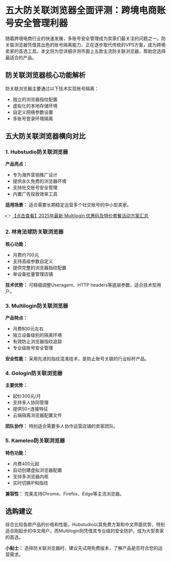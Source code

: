 # 五大防关联浏览器全面评测：跨境电商账号安全管理利器

随着跨境电商行业的快速发展，多账号安全管理成为卖家们最关注的问题之一。防关联浏览器凭借其出色的账号隔离能力，正在逐步取代传统的VPS方案，成为跨境卖家的首选工具。本文将为您详细评测市面上五款主流防关联浏览器，帮助您选择最适合的产品。

## 防关联浏览器核心功能解析

防关联浏览器主要通过以下技术实现账号隔离：
- 独立的浏览器指纹配置
- 虚拟化的本地存储环境
- 自定义网络参数设置
- 多账号登录环境隔离

## 五大防关联浏览器横向对比

### 1. Hubstudio防关联浏览器

**产品亮点：**
- 专为海外营销推广设计
- 提供永久免费的浏览器环境
- 支持社交账号安全管理
- 内置广告投放效率工具

**适用场景：** 适合需要长期稳定运营多个社交账号的中小型卖家。

👉 [【点击查看】2025年最新 Multilogin 优惠码及特价套餐活动方案汇总](https://bit.ly/multIlogin)

### 2. 林肯法球防关联浏览器

**核心功能：**
- 月费约700元
- 支持高级参数自定义
- 提供完整的浏览器指纹配置
- 单设备批量管理店铺

**技术优势：** 可精细调整Useragent、HTTP headers等底层参数，适合技术型用户。

### 3. Multilogin防关联浏览器

**产品特点：**
- 月费800元左右
- 独立设备级别的隔离环境
- 有效防止浏览器指纹追踪
- 专业级账号安全管理

**安全性能：** 采用先进的指纹混淆技术，是防止账号关联的行业标杆产品。

### 4. Gologin防关联浏览器

**主要优势：**
- 起价300元/月
- 支持多人协同管理
- 提供50+连接特征
- 云端隔离浏览器配置文件

**团队协作：** 特别适合需要多人协作运营店铺的卖家团队。

### 5. Kameleo防关联浏览器

**特色功能：**
- 月费400元起
- 自动创建虚拟浏览器配置
- 支持多浏览器内核
- 实时切换IP和指纹

**兼容性：** 完美支持Chrome、Firefox、Edge等主流浏览器。

## 选购建议

综合比较各款产品的价格和性能，Hubstudio以其免费方案和中文界面优势，特别适合刚起步的中文用户。而Multilogin则凭借其专业级的安全防护，成为大型卖家的首选。

**小贴士：** 选择防关联浏览器时，建议先试用免费版本，了解产品是否符合您的运营需求。